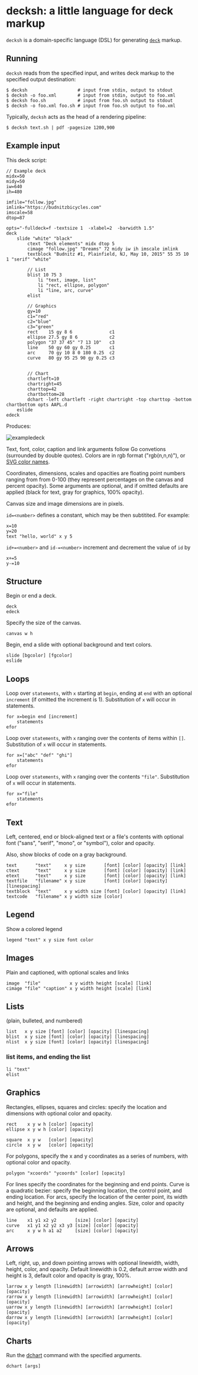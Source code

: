 # decksh: a little language for deck markup

```decksh``` is a domain-specific language (DSL) for generating [```deck```](https://github.com/ajstarks/deck/blob/master/README.md) markup.

## Running

```decksh``` reads from the specified input, and writes deck markup to the specified output destination:

	$ decksh                   # input from stdin, output to stdout
	$ decksh -o foo.xml        # input from stdin, output to foo.xml
	$ decksh foo.sh            # input from foo.sh output to stdout
	$ decksh -o foo.xml foo.sh # input from foo.sh output to foo.xml
	
Typically, ```decksh``` acts as the head of a rendering pipeline:

	$ decksh text.sh | pdf -pagesize 1200,900 

## Example input

This deck script:

	// Example deck
	midx=50
	midy=50
	iw=640
	ih=480

	imfile="follow.jpg"
	imlink="https://budnitzbicycles.com"
	imscale=58
	dtop=87

	opts="-fulldeck=f -textsize 1  -xlabel=2  -barwidth 1.5"
	deck
		slide "white" "black"
			ctext "Deck elements" midx dtop 5
			cimage "follow.jpg" "Dreams" 72 midy iw ih imscale imlink
			textblock "Budnitz #1, Plainfield, NJ, May 10, 2015" 55 35 10 1 "serif" "white"

			// List
			blist 10 75 3
				li "text, image, list"
				li "rect, ellipse, polygon"
				li "line, arc, curve"
			elist

			// Graphics
			gy=10
			c1="red"
			c2="blue"
			c3="green"
			rect    15 gy 8 6              c1
			ellipse 27.5 gy 8 6            c2
			polygon "37 37 45" "7 13 10"   c3
			line    50 gy 60 gy 0.25       c1
			arc     70 gy 10 8 0 180 0.25  c2
			curve   80 gy 95 25 90 gy 0.25 c3


			// Chart
			chartleft=10
			chartright=45
			charttop=42
			chartbottom=28
			dchart -left chartleft -right chartright -top charttop -bottom chartbottom opts AAPL.d 
		eslide
	edeck

	
Produces:

![exampledeck](exampledeck.png)
	
Text, font, color, caption and link arguments follow Go convetions (surrounded by double quotes).
Colors are in rgb format ("rgb(n,n,n)"), or [SVG color names](https://www.w3.org/TR/SVG11/types.html#ColorKeywords).

Coordinates, dimensions, scales and opacities are floating point numbers ranging from from 0-100 
(they represent percentages on the canvas and percent opacity).  Some arguments are optional, and 
if omitted defaults are applied (black for text, gray for graphics, 100% opacity).

Canvas size and image dimensions are in pixels.

```id=<number>``` defines a constant, which may be then subtitited. For example:

	x=10
	y=20
	text "hello, world" x y 5
	
```id+=<number>``` and ```id-=<number>``` increment and decrement the value of ```id``` by <number>

	x+=5
	y-=10
	


## Structure

Begin or end a deck.

	deck
	edeck
	
Specify the size of the canvas.
	
	canvas w h
	
Begin, end a slide with optional background and text colors.


	slide [bgcolor] [fgcolor]
	eslide
	
## Loops

Loop over ```statements```, with ```x``` starting at ```begin```, ending at ```end``` with an optional ```increment``` (if omitted the increment is 1). 
Substitution of ```x``` will occur in statements.

	for x=begin end [increment]
		statements
	efor

Loop over ```statements```, with ```x``` ranging over the contents of items within ```[]```.
Substitution of ```x``` will occur in statements.

	for x=["abc" "def" "ghi"]
		statements
	efor

Loop over ```statements```, with ```x``` ranging over the contents ```"file"```.
Substitution of ```x``` will occur in statements.

	for x="file"
		statements
	efor


## Text 

Left, centered, end or block-aligned text or a file's contents with 
optional font ("sans", "serif", "mono", or "symbol"), color and opacity.

Also, show blocks of code on a gray background.

	text       "text"     x y size       [font] [color] [opacity] [link]
	ctext      "text"     x y size       [font] [color] [opacity] [link]
	etext      "text"     x y size       [font] [color] [opacity] [link]
	textfile   "filename" x y size       [font] [color] [opacity] [linespacing]
	textblock  "text"     x y width size [font] [color] [opacity] [link]
	textcode   "filename" x y width size [color]


## Legend

Show a colored legend

	legend "text" x y size font color
	
## Images 

Plain and captioned, with optional scales and links

	image  "file"           x y width height [scale] [link]
	cimage "file" "caption" x y width height [scale] [link]
	
## Lists 
(plain, bulleted, and numbered)
	
	list   x y size [font] [color] [opacity] [linespacing]
	blist  x y size [font] [color] [opacity] [linespacing]
	nlist  x y size [font] [color] [opacity] [linespacing]

### list items, and ending the list

	li "text"
	elist
	
## Graphics

Rectangles, ellipses, squares and circles: specify the location and dimensions with optional color and opacity.

	rect    x y w h [color] [opacity]
	ellipse x y w h [color] [opacity]

	square  x y w   [color] [opacity]
	circle  x y w   [color] [opacity]

For polygons, specify the x and y coordinates as a series of numbers, with optional color and opacity.
	
	polygon "xcoords" "ycoords" [color] [opacity]

For lines specify the coordinates for the beginning and end points.
Curve is a quadratic bezier: specify the beginning location, the control point, and ending location.
For arcs, specify the location of the center point, its width and height, and the beginning and ending angles.
Size, color and opacity are optional, and defaults are applied.

	line    x1 y1 x2 y2       [size] [color] [opacity]
	curve   x1 y1 x2 y2 x3 y3 [size] [color] [opacity]
	arc     x y w h a1 a2     [size] [color] [opacity]
	
## Arrows

Left, right, up, and down pointing arrows with optional linewidth, width, height, color, and opacity.
Default linewidth is 0.2, default arrow width and height is 3, default color and opacity is gray, 100%.

	larrow x y length [linewidth] [arrowidth] [arrowheight] [color] [opacity]
	rarrow x y length [linewidth] [arrowidth] [arrowheight] [color] [opacity]
	uarrow x y length [linewidth] [arrowidth] [arrowheight] [color] [opacity]
	darrow x y length [linewidth] [arrowidth] [arrowheight] [color] [opacity]

## Charts

Run the [dchart](https://github.com/ajstarks/deck/blob/master/cmd/dchart/README.md) command with the specified arguments.

	dchart [args]

